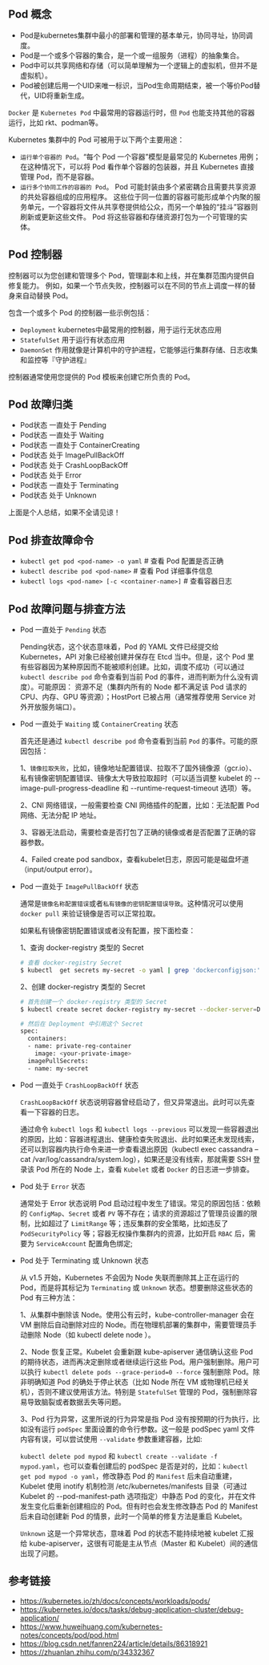 ## Pod 概念
- Pod是kubernetes集群中最小的部署和管理的基本单元，协同寻址，协同调度。
- Pod是一个或多个容器的集合，是一个或一组服务（进程）的抽象集合。
- Pod中可以共享网络和存储（可以简单理解为一个逻辑上的虚拟机，但并不是虚拟机）。
- Pod被创建后用一个UID来唯一标识，当Pod生命周期结束，被一个等价Pod替代，UID将重新生成。

`Docker` 是 `Kubernetes Pod` 中最常用的容器运行时，但 `Pod` 也能支持其他的容器运行，比如 rkt、podman等。

Kubernetes 集群中的 Pod 可被用于以下两个主要用途：

- `运行单个容器的 Pod`。“每个 Pod 一个容器”模型是最常见的 Kubernetes 用例；在这种情况下，可以将 Pod 看作单个容器的包装器，并且 Kubernetes 直接管理 Pod，而不是容器。
- `运行多个协同工作的容器的 Pod`。 Pod 可能封装由多个紧密耦合且需要共享资源的共处容器组成的应用程序。 这些位于同一位置的容器可能形成单个内聚的服务单元，一个容器将文件从共享卷提供给公众，而另一个单独的“挂斗”容器则刷新或更新这些文件。 Pod 将这些容器和存储资源打包为一个可管理的实体。

## Pod 控制器

控制器可以为您创建和管理多个 Pod，管理副本和上线，并在集群范围内提供自修复能力。 例如，如果一个节点失败，控制器可以在不同的节点上调度一样的替身来自动替换 Pod。

包含一个或多个 Pod 的控制器一些示例包括：

- `Deployment` kubernetes中最常用的控制器，用于运行无状态应用
- `StatefulSet` 用于运行有状态应用
- `DaemonSet` 作用就像是计算机中的守护进程，它能够运行集群存储、日志收集和监控等『守护进程』

控制器通常使用您提供的 Pod 模板来创建它所负责的 Pod。

## Pod 故障归类

- Pod状态 一直处于 Pending
- Pod状态 一直处于 Waiting
- Pod状态 一直处于 ContainerCreating
- Pod状态 处于 ImagePullBackOff
- Pod状态 处于 CrashLoopBackOff
- Pod状态 处于 Error
- Pod状态 一直处于 Terminating
- Pod状态 处于 Unknown

上面是个人总结，如果不全请见谅！

## Pod 排查故障命令

- `kubectl get pod <pod-name> -o yaml` # 查看 Pod 配置是否正确
- `kubectl describe pod <pod-name>`  # 查看 Pod 详细事件信息
- `kubectl logs <pod-name> [-c <container-name>]` # 查看容器日志

## Pod 故障问题与排查方法

- Pod 一直处于 `Pending` 状态

    Pending状态，这个状态意味着，Pod 的 YAML 文件已经提交给 Kubernetes，API 对象已经被创建并保存在 Etcd 当中。但是，这个 Pod 里有些容器因为某种原因而不能被顺利创建。比如，调度不成功（可以通过 `kubectl describe pod` 命令查看到当前 Pod 的事件，进而判断为什么没有调度）。可能原因： 资源不足（集群内所有的 Node 都不满足该 Pod 请求的 CPU、内存、GPU 等资源）；HostPort 已被占用（通常推荐使用 Service 对外开放服务端口）。

- Pod 一直处于 `Waiting` 或 `ContainerCreating` 状态

    首先还是通过 `kubectl describe pod` 命令查看到当前 `Pod` 的事件。可能的原因包括：

    1、`镜像拉取失败`，比如，镜像地址配置错误、拉取不了国外镜像源（gcr.io）、私有镜像密钥配置错误、镜像太大导致拉取超时（可以适当调整 kubelet 的 --image-pull-progress-deadline 和 --runtime-request-timeout 选项）等。

    2、CNI 网络错误，一般需要检查 CNI 网络插件的配置，比如：无法配置 Pod 网络、无法分配 IP 地址。

    3、容器无法启动，需要检查是否打包了正确的镜像或者是否配置了正确的容器参数。

    4、Failed create pod sandbox，查看kubelet日志，原因可能是磁盘坏道（input/output error）。

- Pod 一直处于 `ImagePullBackOff` 状态

    通常是`镜像名称配置错误`或者`私有镜像的密钥配置错误导致`。这种情况可以使用 `docker pull` 来验证镜像是否可以正常拉取。

    如果私有镜像密钥配置错误或者没有配置，按下面检查：

    1、查询 docker-registry 类型的 Secret
    ```bash
    # 查看 docker-registry Secret 
    $ kubectl  get secrets my-secret -o yaml | grep 'dockerconfigjson:' | awk '{print $NF}' | base64 -d
    ```
    
    2、创建 docker-registry 类型的 Secret
    ```bash
    # 首先创建一个 docker-registry 类型的 Secret
    $ kubectl create secret docker-registry my-secret --docker-server=DOCKER_REGISTRY_SERVER --docker-username=DOCKER_USER --docker-password=DOCKER_PASSWORD --docker-email=DOCKER_EMAIL

    # 然后在 Deployment 中引用这个 Secret
    spec:
      containers:
      - name: private-reg-container
        image: <your-private-image>
      imagePullSecrets:
      - name: my-secret
    ```

- Pod 一直处于 `CrashLoopBackOff` 状态

    `CrashLoopBackOff` 状态说明容器曾经启动了，但又异常退出。此时可以先查看一下容器的日志。

    通过命令 `kubectl logs` 和 `kubectl logs --previous` 可以发现一些容器退出的原因，比如：容器进程退出、健康检查失败退出、此时如果还未发现线索，还可以到容器内执行命令来进一步查看退出原因（kubectl exec cassandra – cat /var/log/cassandra/system.log），如果还是没有线索，那就需要 SSH 登录该 Pod 所在的 Node 上，查看 `Kubelet` 或者 `Docker` 的日志进一步排查。

- Pod 处于 `Error` 状态

    通常处于 Error 状态说明 Pod 启动过程中发生了错误。常见的原因包括：依赖的 `ConfigMap`、`Secret` 或者 `PV` 等不存在；请求的资源超过了管理员设置的限制，比如超过了 `LimitRange` 等；违反集群的安全策略，比如违反了 `PodSecurityPolicy` 等；容器无权操作集群内的资源，比如开启 `RBAC` 后，需要为 `ServiceAccount` 配置角色绑定;

- Pod 处于 Terminating 或 Unknown 状态

    从 v1.5 开始，Kubernetes 不会因为 Node 失联而删除其上正在运行的 Pod，而是将其标记为 `Terminating` 或 `Unknown` 状态。想要删除这些状态的 Pod 有三种方法：

    1、从集群中删除该 Node。使用公有云时，kube-controller-manager 会在 VM 删除后自动删除对应的 Node。而在物理机部署的集群中，需要管理员手动删除 Node（如 kubectl delete node ）。

    2、Node 恢复正常。Kubelet 会重新跟 kube-apiserver 通信确认这些 Pod 的期待状态，进而再决定删除或者继续运行这些 Pod。用户强制删除。用户可以执行 `kubectl delete pods --grace-period=0 --force` 强制删除 Pod。除非明确知道 Pod 的确处于停止状态（比如 Node 所在 VM 或物理机已经关机），否则不建议使用该方法。特别是 `StatefulSet` 管理的 Pod，强制删除容易导致脑裂或者数据丢失等问题。

    3、Pod 行为异常，这里所说的行为异常是指 Pod 没有按预期的行为执行，比如没有运行 `podSpec` 里面设置的命令行参数。这一般是 podSpec yaml 文件内容有误，可以尝试使用 `--validate` 参数重建容器，比如:

    `kubectl delete pod mypod` 和 `kubectl create --validate -f mypod.yaml`，也可以查看创建后的 podSpec 是否是对的，比如：`kubectl get pod mypod -o yaml`，修改静态 Pod 的 `Manifest` 后未自动重建，Kubelet 使用 inotify 机制检测 /etc/kubernetes/manifests 目录（可通过 Kubelet 的 --pod-manifest-path 选项指定）中静态 Pod 的变化，并在文件发生变化后重新创建相应的 Pod。但有时也会发生修改静态 Pod 的 Manifest 后未自动创建新 Pod 的情景，此时一个简单的修复方法是重启 Kubelet。

    `Unknown` 这是一个异常状态，意味着 Pod 的状态不能持续地被 kubelet 汇报给 kube-apiserver，这很有可能是主从节点（Master 和 Kubelet）间的通信出现了问题。


## 参考链接
- https://kubernetes.io/zh/docs/concepts/workloads/pods/
- https://kubernetes.io/docs/tasks/debug-application-cluster/debug-application/
- https://www.huweihuang.com/kubernetes-notes/concepts/pod/pod.html
- https://blog.csdn.net/fanren224/article/details/86318921
- https://zhuanlan.zhihu.com/p/34332367